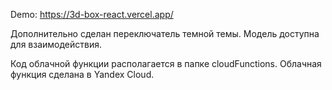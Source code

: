 Demo: https://3d-box-react.vercel.app/

Дополнительно сделан переключатель темной темы. Модель доступна для взаимодействия.

Код облачной функции располагается в папке cloudFunctions. Облачная функция сделана в Yandex Cloud.
